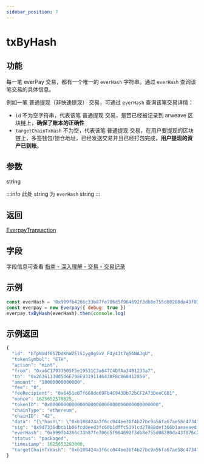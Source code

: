 ```yaml
---
sidebar_position: 7
---
```


# txByHash

## 功能
每一笔 everPay 交易，都有一个唯一的 `everHash` 字符串。通过 `everHash` 查询该笔交易的具体信息。

例如一笔 普通提现（非快速提现） 交易，可通过 `everHash` 查询该笔交易详情：
* `id` 不为空字符串，代表该笔 普通提现 交易，是否已经被记录到 arweave 区块链上，**确保了账本的正确性**
* `targetChainTxHash` 不为空，代表该笔 普通提现 交易，在用户要提现的区块链上，多签钱包/锁仓地址，已经发送交易并且已经打包完成，**用户提现的资产已到账**。

## 参数
string

:::info
此处 string 为 `everHash` string
:::
## 返回
[EverpayTransaction](../types#everpaytransaction)

## 字段
字段信息可查看 [指南 - 深入理解 - 交易 - 交易记录](../../../guide/dive/everpay-tx#交易记录)
## 示例

```js
const everHash = '0x999fb4266c33b87fe706d5f964692f3db8e755d08280da43f076c229e0a821f8'
const everpay = new Everpay({ debug: true })
everpay.txByHash(everHash).then(console.log)
```

## 示例返回
```js
{
  "id": "bTpNVdf65ZDdKhWZElS1yg0g9xV_F4y41t7q56NAJqU",
  "tokenSymbol": "ETH",
  "action": "mint",
  "from": "0xa6C17933505F5e19531C3a647C4DfAa34B1233a7",
  "to": "0x26361130d5d6E798E9319114643AF8c868412859",
  "amount": "10000000000000",
  "fee": "0",
  "feeRecipient": "0x6451eB7f668de69Fb4C943Db72bCF2A73DeeC6B1",
  "nonce": 1625652570825,
  "tokenID": "0x0000000000000000000000000000000000000000",
  "chainType": "ethereum",
  "chainID": "42",
  "data": "{\"hash\": \"0xb108424a3f6cc044ee3bf4b27bc9a56fa67ae58c4734711b3ced775639bf0d2b\", \"nonce\": \"0xc6\", \"blockHash\": \"0x2a9c4090b8110e602d7b346d07d34d2f7445d0b20c76fda12f1757f98189f354\", \"blockNumber\": \"0x18c3854\", \"transactionIndex\": \"0x1\", \"from\": \"0x26361130d5d6E798E9319114643AF8c868412859\", \"to\": \"0xa7ae99C13d82dd32fc6445Ec09e38d197335F38a\", \"value\": \"0x9184e72a000\", \"gas\": \"0x587a\", \"gasPrice\": \"0x1bf08eb00\", \"input\": \"0x\", \"r\": \"0xea4722b335b447a8d01c06fb6be4840494dea3869979a92b0ba5a4f4e4d5d6cc\", \"s\": \"0x23ce4a06c1185625244415de593f15fa4e97c32c5379ead26d788e864b917da4\", \"v\": \"0x77\"}",
  "sig": "0x9d7336dbcb1b06fcd0eed3fc60b1dffc5391cd27888def366b1aeaeaedf91ae663f8dfb9c1b53395572b7a668491eb91edfe2e1f49a5d9ffa592027a06e3a4ee1c",
  "everHash": "0x999fb4266c33b87fe706d5f964692f3db8e755d08280da43f076c229e0a821f8",
  "status": "packaged",
  "timestamp": 1625653293000,
  "targetChainTxHash": "0xb108424a3f6cc044ee3bf4b27bc9a56fa67ae58c4734711b3ced775639bf0d2b"
}
```